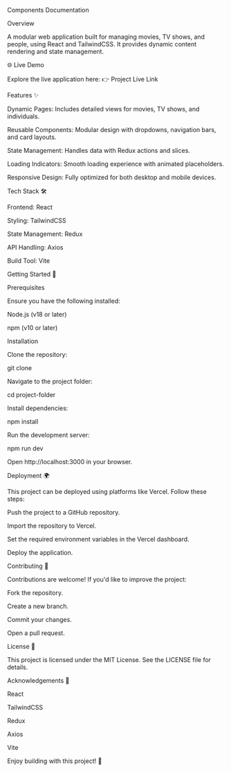 Components Documentation

Overview

A modular web application built for managing movies, TV shows, and people, using React and TailwindCSS. It provides dynamic content rendering and state management.

🌐 Live Demo

Explore the live application here:
👉 Project Live Link

Features ✨

Dynamic Pages: Includes detailed views for movies, TV shows, and individuals.

Reusable Components: Modular design with dropdowns, navigation bars, and card layouts.

State Management: Handles data with Redux actions and slices.

Loading Indicators: Smooth loading experience with animated placeholders.

Responsive Design: Fully optimized for both desktop and mobile devices.

Tech Stack 🛠️

Frontend: React

Styling: TailwindCSS

State Management: Redux

API Handling: Axios

Build Tool: Vite

Getting Started 🚀

Prerequisites

Ensure you have the following installed:

Node.js (v18 or later)

npm (v10 or later)

Installation

Clone the repository:

git clone <repository-link>

Navigate to the project folder:

cd project-folder

Install dependencies:

npm install

Run the development server:

npm run dev

Open http://localhost:3000 in your browser.

Deployment 🌍

This project can be deployed using platforms like Vercel. Follow these steps:

Push the project to a GitHub repository.

Import the repository to Vercel.

Set the required environment variables in the Vercel dashboard.

Deploy the application.

Contributing 🤝

Contributions are welcome! If you'd like to improve the project:

Fork the repository.

Create a new branch.

Commit your changes.

Open a pull request.

License 📄

This project is licensed under the MIT License. See the LICENSE file for details.

Acknowledgements 🙌

React

TailwindCSS

Redux

Axios

Vite

Enjoy building with this project! 🚀

